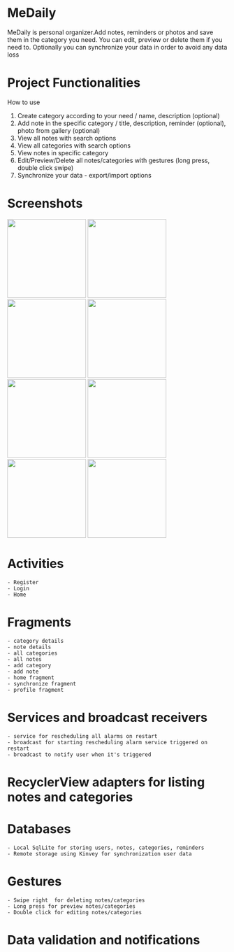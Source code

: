 # MeDaily
MeDaily is personal organizer.Add notes, reminders or photos and save them in the category you need. You can edit, preview or delete them if you need to. Optionally you can synchronize your data in order to avoid any data loss

# Project Functionalities

How to use 
   1. Create category according to your need / name, description (optional)
   2. Add note in the specific category / title, description, reminder (optional), photo from gallery (optional)	
   3. View all notes with search options
   4. View all categories with search options
   5. View notes in specific category
   6. Edit/Preview/Delete all notes/categories with gestures (long press, double click swipe) 
   7. Synchronize your data - export/import options
       
# Screenshots
<img src="https://github.com/veronika793/projects-additional/blob/master/android-app-me-daily/Screenshot_2016-10-24-17-52-38.png" width='180px'/>
<img src="https://github.com/veronika793/projects-additional/blob/master/android-app-me-daily/Screenshot_2016-10-24-17-52-23.png" width='180px'/>
<img src="https://github.com/veronika793/projects-additional/blob/master/android-app-me-daily/Screenshot_2016-10-24-17-53-44.png" width='180px'/>
<img src="https://github.com/veronika793/projects-additional/blob/master/android-app-me-daily/Screenshot_2016-10-24-17-53-50.png" width='180px'/>
<img src="https://github.com/veronika793/projects-additional/blob/master/android-app-me-daily/Screenshot_2016-10-24-17-54-31.png" width='180px'/>
<img src="https://github.com/veronika793/projects-additional/blob/master/android-app-me-daily/Screenshot_2016-10-24-17-57-15.png" width='180px'/>
<img src="https://github.com/veronika793/projects-additional/blob/master/android-app-me-daily/Screenshot_2016-10-24-17-58-37.png" width='180px'/>
<img src="https://github.com/veronika793/projects-additional/blob/master/android-app-me-daily/Screenshot_2016-10-24-17-58-45.png" width='180px'/>
  
# Activities 
	- Register
	- Login 
	- Home
# Fragments 
	- category details 
	- note details 
	- all categories
	- all notes
	- add category 
	- add note 
	- home fragment
	- synchronize fragment
	- profile fragment 
# Services and broadcast receivers
	- service for rescheduling all alarms on restart 
	- broadcast for starting rescheduling alarm service triggered on restart 
	- broadcast to notify user when it's triggered 
	
# RecyclerView adapters for listing notes and categories
# Databases 
	- Local SqlLite for storing users, notes, categories, reminders
	- Remote storage using Kinvey for synchronization user data
# Gestures 
	- Swipe right  for deleting notes/categories
	- Long press for preview notes/categories
	- Double click for editing notes/categories

# Data validation  and notifications
	
	
  
        
      
        






